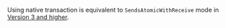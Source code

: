 Using native transaction is equivalent to `SendsAtomicWithReceive` mode in [Version 3 and higher](/nservicebus/sqlserver/transactions.md?version=sqlserver_3#native-transactions).
